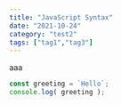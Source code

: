 ```yaml
---
title: "JavaScript Syntax"
date: "2021-10-24"
category: "test2"
tags: ["tag1","tag3"]
---
```


aaa
```javascript:title=hoge.js
const greeting = `Hello`;
console.log( greeting );
```
